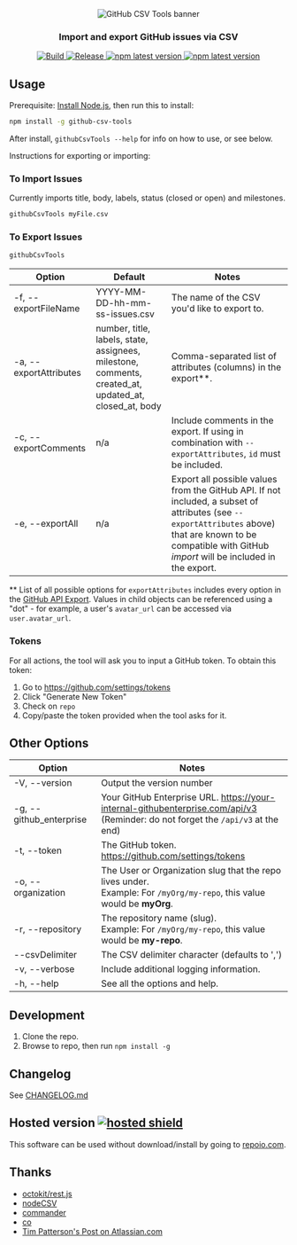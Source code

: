 <div align="center"><img src="https://github.com/gavinr/github-csv-tools/blob/master/banner.jpg?raw=true" alt="GitHub CSV Tools banner" title="GitHub CSV Tools" />
<h3 align="center">Import and export GitHub issues via CSV</h3>
</div>

<p align="center">
  
  <a href="https://github.com/gavinr/github-csv-tools/actions?query=workflow%3ATest+branch%3Amaster">
    <img alt="Build" src="https://github.com/gavinr/github-csv-tools/workflows/Test/badge.svg">
  </a>
  <a href="https://github.com/gavinr/github-csv-tools/actions?query=workflow%3ARelease+branch%3Amaster">
    <img alt="Release" src="https://github.com/gavinr/github-csv-tools/workflows/Release/badge.svg">
  </a>
  <a href="https://www.npmjs.com/package/github-csv-tools">
    <img alt="npm latest version" src="https://img.shields.io/npm/v/github-csv-tools/latest.svg">
  </a>
  <a href="https://repoio.com">
    <img alt="npm latest version" src="https://img.shields.io/badge/hosted-repoio.com-orange">
  </a>
</p>

## Usage

Prerequisite: [Install Node.js](https://nodejs.org/en/), then run this to install:

```bash
npm install -g github-csv-tools
```

After install, `githubCsvTools --help` for info on how to use, or see below.

Instructions for exporting or importing:

### To Import Issues

Currently imports title, body, labels, status (closed or open) and milestones.

```bash
githubCsvTools myFile.csv
```

### To Export Issues

```bash
githubCsvTools
```

| Option                 | Default                                                                                               | Notes                                                                                                                                                                                                         |
| ---------------------- | ----------------------------------------------------------------------------------------------------- | ------------------------------------------------------------------------------------------------------------------------------------------------------------------------------------------------------------- |
| -f, --exportFileName   | YYYY-MM-DD-hh-mm-ss-issues.csv                                                                        | The name of the CSV you'd like to export to.                                                                                                                                                                  |
| -a, --exportAttributes | number, title, labels, state, assignees, milestone, comments, created_at, updated_at, closed_at, body | Comma-separated list of attributes (columns) in the export**.                                                                                                                                                 |
| -c, --exportComments   | n/a                                                                                                   | Include comments in the export. If using in combination with `--exportAttributes`, `id` must be included.                                                                                                     |
| -e, --exportAll        | n/a                                                                                                   | Export all possible values from the GitHub API. If not included, a subset of attributes (see `--exportAttributes` above) that are known to be compatible with GitHub *import* will be included in the export. |

** List of all possible options for `exportAttributes` includes every option in the [GitHub API Export](https://developer.github.com/v3/issues/#response-4). Values in child objects can be referenced using a "dot" - for example, a user's `avatar_url` can be accessed via `user.avatar_url`.

### Tokens

For all actions, the tool will ask you to input a GitHub token. To obtain this token:

1. Go to <https://github.com/settings/tokens>
2. Click "Generate New Token"
3. Check on `repo`
4. Copy/paste the token provided when the tool asks for it.

## Other Options

| Option                  | Notes                                                                         |
| ----------------------- | ------------------------------------------------------------------------------|
| -V, --version           | Output the version number                                                     |
| -g, --github_enterprise | Your GitHub Enterprise URL. <https://your-internal-githubenterprise.com/api/v3>  <br />(Reminder: do not forget the  `/api/v3` at the end)|
| -t, --token             | The GitHub token. <https://github.com/settings/tokens>                          |
| -o, --organization      | The User or Organization slug that the repo lives under. <br />Example: For `/myOrg/my-repo`, this value would be **myOrg**.                    |
| -r, --repository        | The repository name (slug).<br />Example: For `/myOrg/my-repo`, this value would be **my-repo**.                                                 |
| --csvDelimiter          | The CSV delimiter character (defaults to ',')                                 |
| -v, --verbose           | Include additional logging information.                                       |
| -h, --help              | See all the options and help.                                                 |

## Development

1. Clone the repo.
2. Browse to repo, then run `npm install -g`

## Changelog

See [CHANGELOG.md](https://github.com/gavinr/github-csv-tools/blob/master/CHANGELOG.md)

## Hosted version [![hosted shield](https://img.shields.io/badge/hosted-repoio.com-orange)](https://repoio.com)

This software can be used without download/install by going to [repoio.com](https://repoio.com).

## Thanks

- [octokit/rest.js](https://octokit.github.io/rest.js/)
- [nodeCSV](https://www.npmjs.com/package/csv)
- [commander](https://www.npmjs.com/package/commander)
- [co](https://www.npmjs.com/package/co)
- [Tim Patterson's Post on Atlassian.com](https://developer.atlassian.com/blog/2015/11/scripting-with-node/)
